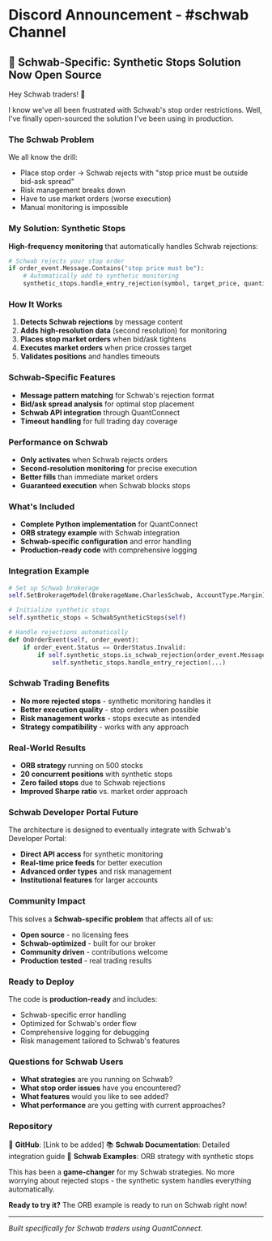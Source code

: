 # Discord Announcement - #schwab Channel

## 🎯 Schwab-Specific: Synthetic Stops Solution Now Open Source

Hey Schwab traders! 🏦

I know we've all been frustrated with Schwab's stop order restrictions. Well, I've finally open-sourced the solution I've been using in production.

### The Schwab Problem
We all know the drill:
- Place stop order → Schwab rejects with "stop price must be outside bid-ask spread"
- Risk management breaks down
- Have to use market orders (worse execution)
- Manual monitoring is impossible

### My Solution: Synthetic Stops
**High-frequency monitoring** that automatically handles Schwab rejections:

```python
# Schwab rejects your stop order
if order_event.Message.Contains("stop price must be"):
    # Automatically add to synthetic monitoring
    synthetic_stops.handle_entry_rejection(symbol, target_price, quantity)
```

### How It Works
1. **Detects Schwab rejections** by message content
2. **Adds high-resolution data** (second resolution) for monitoring
3. **Places stop market orders** when bid/ask tightens
4. **Executes market orders** when price crosses target
5. **Validates positions** and handles timeouts

### Schwab-Specific Features
- **Message pattern matching** for Schwab's rejection format
- **Bid/ask spread analysis** for optimal stop placement
- **Schwab API integration** through QuantConnect
- **Timeout handling** for full trading day coverage

### Performance on Schwab
- **Only activates** when Schwab rejects orders
- **Second-resolution monitoring** for precise execution
- **Better fills** than immediate market orders
- **Guaranteed execution** when Schwab blocks stops

### What's Included
- **Complete Python implementation** for QuantConnect
- **ORB strategy example** with Schwab integration
- **Schwab-specific configuration** and error handling
- **Production-ready code** with comprehensive logging

### Integration Example
```python
# Set up Schwab brokerage
self.SetBrokerageModel(BrokerageName.CharlesSchwab, AccountType.Margin)

# Initialize synthetic stops
self.synthetic_stops = SchwabSyntheticStops(self)

# Handle rejections automatically
def OnOrderEvent(self, order_event):
    if order_event.Status == OrderStatus.Invalid:
        if self.synthetic_stops.is_schwab_rejection(order_event.Message):
            self.synthetic_stops.handle_entry_rejection(...)
```

### Schwab Trading Benefits
- **No more rejected stops** - synthetic monitoring handles it
- **Better execution quality** - stop orders when possible
- **Risk management works** - stops execute as intended
- **Strategy compatibility** - works with any approach

### Real-World Results
- **ORB strategy** running on 500 stocks
- **20 concurrent positions** with synthetic stops
- **Zero failed stops** due to Schwab rejections
- **Improved Sharpe ratio** vs. market order approach

### Schwab Developer Portal Future
The architecture is designed to eventually integrate with Schwab's Developer Portal:
- **Direct API access** for synthetic monitoring
- **Real-time price feeds** for better execution
- **Advanced order types** and risk management
- **Institutional features** for larger accounts

### Community Impact
This solves a **Schwab-specific problem** that affects all of us:
- **Open source** - no licensing fees
- **Schwab-optimized** - built for our broker
- **Community driven** - contributions welcome
- **Production tested** - real trading results

### Ready to Deploy
The code is **production-ready** and includes:
- Schwab-specific error handling
- Optimized for Schwab's order flow
- Comprehensive logging for debugging
- Risk management tailored to Schwab's features

### Questions for Schwab Users
- **What strategies** are you running on Schwab?
- **What stop order issues** have you encountered?
- **What features** would you like to see added?
- **What performance** are you getting with current approaches?

### Repository
🔗 **GitHub**: [Link to be added]
📚 **Schwab Documentation**: Detailed integration guide
🧪 **Schwab Examples**: ORB strategy with synthetic stops

This has been a **game-changer** for my Schwab strategies. No more worrying about rejected stops - the synthetic system handles everything automatically.

**Ready to try it?** The ORB example is ready to run on Schwab right now!

---

*Built specifically for Schwab traders using QuantConnect.*
